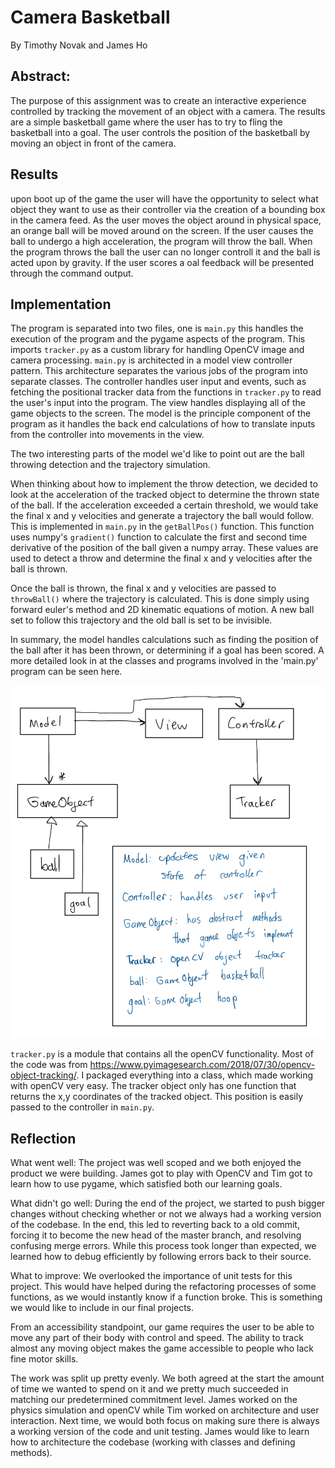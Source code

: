 # Camera Basketball

By Timothy Novak and James Ho

## Abstract:

The purpose of this assignment was to create an interactive experience controlled by tracking the movement of an object with a camera. The results are a simple basketball game where the user has to try to fling the basketball into a goal. The user controls the position of the basketball by moving an object in front of the camera.

  

## Results

upon boot up of the game the user will have the opportunity to select what object they want to use as their controller via the creation of a bounding box in the camera feed. As the user moves the object around in physical space, an orange ball will be moved around on the screen. If the user causes the ball to undergo a high acceleration, the program will throw the ball. When the program throws the ball the user can no longer controll it and the ball is acted upon by gravity. If the user scores a oal feedback will be presented through the command output.

## Implementation

The program is separated into two files, one is `main.py` this handles the execution of the program and the pygame aspects of the program. This imports `tracker.py` as a custom library for handling OpenCV image and camera processing. `main.py` is architected in a model view controller pattern. This architecture separates the various jobs of the program into separate classes. The controller handles user input and events, such as fetching the positional tracker data from the functions in `tracker.py` to read the user's input into the program. The view handles displaying all of the game objects to the screen. The model is the principle component of the program as it handles the back end calculations of how to translate inputs from the controller into movements in the view.

The two interesting parts of the model we'd like to point out are the ball throwing detection and the trajectory simulation.

When thinking about how to implement the throw detection, we decided to look at the acceleration of the tracked object to determine the thrown state of the ball. If the acceleration exceeded a certain threshold, we would take the final x and y velocities and generate a trajectory the ball would follow. This is implemented in `main.py` in the `getBallPos()` function. This function uses numpy's `gradient()` function to calculate the first and second time derivative of the position of the ball given a numpy array. These values are used to detect a throw and determine the final x and y velocities after the ball is thrown.

Once the ball is thrown, the final x and y velocities are passed to `throwBall()` where the trajectory is calculated. This is done simply using forward euler's method and 2D kinematic equations of motion. A new ball set to follow this trajectory and the old ball is set to be invisible.

In summary, the model handles calculations such as finding the position of the ball after it has been thrown, or determining if a goal has been scored. A more detailed look in at the classes and programs involved in the 'main.py' program can be seen here.

 ![image](MP4-ulm.jpeg)

`tracker.py` is a module that contains all the openCV functionality. Most of the code was from https://www.pyimagesearch.com/2018/07/30/opencv-object-tracking/. I packaged everything into a class, which made working with openCV very easy. The tracker object only has one function that returns the x,y coordinates of the tracked object. This position is easily passed to the controller in `main.py`.

## Reflection

What went well: The project was well scoped and we both enjoyed the product we were building. James got to play with OpenCV and Tim got to learn how to use pygame, which satisfied both our learning goals.

What didn't go well: During the end of the project, we started to push bigger changes without checking whether or not we always had a working version of the codebase. In the end, this led to reverting back to a old commit, forcing it to become the new head of the master branch, and resolving confusing merge errors. While this process took longer than expected, we learned how to debug efficiently by following errors back to their source.

What to improve: We overlooked the importance of unit tests for this project. This would have helped during the refactoring processes of some functions, as we would instantly know if a function broke. This is something we would like to include in our final projects.

From an accessibility standpoint, our game requires the user to be able to move any part of their body with control and speed. The ability to track almost any moving object makes the game accessible to people who lack fine motor skills. 

The work was split up pretty evenly. We both agreed at the start the amount of time we wanted to spend on it and we pretty much succeeded in matching our predetermined commitment level. James worked on the physics simulation and openCV while Tim worked on architecture and user interaction. Next time, we would both focus on making sure there is always a working version of the code and unit testing. James would like to learn how to architecture the codebase (working with classes and defining methods).